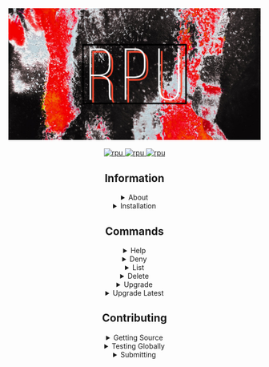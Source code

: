 <div align="center">
  <img src="https://raw.githubusercontent.com/dubfib/rpu/main/logo/1.png" alt="rpu" />

  <p align="center">

  <a href="https://www.npmjs.com/package/rpu">
    <img src="https://img.shields.io/npm/v/rpu?style=for-the-badge" alt="rpu" />
  </a>
    
  <a href="https://www.npmjs.com/package/rpu">
    <img src="https://img.shields.io/npm/dt/rpu?style=for-the-badge" alt="rpu" />
  </a>

  <a href="https://www.npmjs.com/package/rpu">
    <img src="https://img.shields.io/badge/License-MIT-orange?style=for-the-badge" alt="rpu" />
  </a>

  </p>
</p>

<h2>Information</h2>
<details>
  <summary>About</summary>
  A CLI (terminal) tool to upgrade all your NPM packages with a single command with a built in deny list
</details>

<details>
  <summary>Installation</summary>
  <code>$ npm install -g rpu</code>
</details>

<h2>Commands</h2>

<details>
  <summary>Help</summary>
  <p>List all commands in terminal</p>
  <code>$ rpu</code>
</details>

<details>
  <summary>Deny</summary>
  <p>Deny a package from upgrading</p>
  <code>$ rpu deny</code>
</details>


<details>
  <summary>List</summary>
  <p>List all denied packages</p>
  <code>$ rpu list</code>
</details>

<details>
  <summary>Delete</summary>
  <p>Delete a package from the denied list</p>
  <code>$ rpu delete</code>
</details>

<details>
  <summary>Upgrade</summary>
  <p>v1.2.0 > v1.2.4</p>  
  <code>$ rpu upgrade</code>
</details>

<details>
  <summary>Upgrade Latest</summary>
  <p>v1.2.0 > v2.2.4</p>  
  <code>$ rpu upgrade latest</code>
</details>

<h2>Contributing</h2>
<details>
  <summary>Getting Source</summary>
  <code>$ git clone https://github.com/dubfib/rpu.git</code>
</details>

<details>
  <summary>Testing Globally</summary>
  <code>$ npm install -g ./</code>
</details>

<details>
  <summary>Submitting</summary>
  <code>https://github.com/dubfib/rpu/pulls</code>
</details>

</div>
